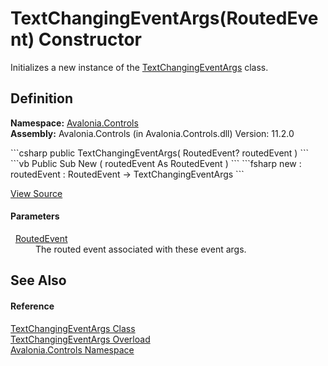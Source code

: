 # TextChangingEventArgs(RoutedEvent) Constructor


Initializes a new instance of the <a href="T_Avalonia_Controls_TextChangingEventArgs">TextChangingEventArgs</a> class.



## Definition
**Namespace:** <a href="N_Avalonia_Controls">Avalonia.Controls</a>  
**Assembly:** Avalonia.Controls (in Avalonia.Controls.dll) Version: 11.2.0

<Tabs groupId="api-code-preview">
<TabItem value="csharp" label="C#">
```csharp
public TextChangingEventArgs(
	RoutedEvent? routedEvent
)
```
</TabItem>
<TabItem value="vb" label="VB">
```vb
Public Sub New ( 
	routedEvent As RoutedEvent
)
```
</TabItem>
<TabItem value="fsharp" label="F#">
```fsharp
new : 
        routedEvent : RoutedEvent -> TextChangingEventArgs
```
</TabItem>
</Tabs>



<a href="https://github.com/AvaloniaUI/Avalonia/tree/master/src/Avalonia.Controls/TextChangingEventArgs.cs#L15" title="View the source code">View Source</a>



#### Parameters
<dl><dt>  <a href="T_Avalonia_Interactivity_RoutedEvent">RoutedEvent</a></dt><dd>The routed event associated with these event args.</dd></dl>

## See Also


#### Reference
<a href="T_Avalonia_Controls_TextChangingEventArgs">TextChangingEventArgs Class</a>  
<a href="Overload_Avalonia_Controls_TextChangingEventArgs__ctor">TextChangingEventArgs Overload</a>  
<a href="N_Avalonia_Controls">Avalonia.Controls Namespace</a>  

